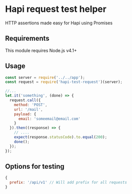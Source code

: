 # Hapi request test helper

HTTP assertions made easy for Hapi using Promises

## Requirements

This module requires Node.js v4.1+


## Usage

```javascript
const server = require('../../app');
const request = require('hapi-test-request')(server);

//...
let.it('something', (done) => {
  request.call({
  	method: 'POST',
  	url: '/mail',
  	payload: {
  	  email: 'someemail@email.com'
  	}
  }).then((response) => {
    // ....
    expect(response.statusCode).to.equal(200);
    done();
  });
});
```

## Options for testing

```javascript
{
  prefix: '/api/v1' // Will add prefix for all requests
}
```
